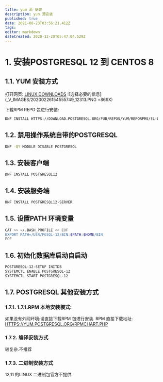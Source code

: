 ```yaml
---
title: yum 源 安装
description: yun 源安装
published: true
date: 2021-08-23T03:56:21.412Z
tags: 
editor: markdown
dateCreated: 2020-12-20T05:47:04.529Z
---
```


# 1. 安装POSTGRESQL 12 到 CENTOS 8
## 1.1. YUM 安装方式
打开网页:
[LINUX DOWNLOADS](HTTPS://WWW.POSTGRESQL.ORG/DOWNLOAD/LINUX/REDHAT/)
![选择必要的信息](_V_IMAGES/20200226154555749_12313.PNG =869X)

下载RPM  REPO 包进行安装:
```BASH
DNF INSTALL HTTPS://DOWNLOAD.POSTGRESQL.ORG/PUB/REPOS/YUM/REPORPMS/EL-8-X86_64/PGDG-REDHAT-REPO-LATEST.NOARCH.RPM
```

## 1.2. 禁用操作系统自带的POSTGRESQL

```BASH
DNF -QY MODULE DISABLE POSTGRESQL
```
## 1.3. 安装客户端
```BASH
DNF INSTALL POSTGRESQL12
```

## 1.4. 安装服务端
```BASH
DNF INSTALL POSTGRESQL12-SERVER
```
## 1.5. 设置PATH 环境变量
```BASH
CAT >> ~/.BASH_PROFILE << EOF
EXPORT PATH=/USR/PGSQL-12/BIN:$PATH:$HOME/BIN
EOF
```
## 1.6. 初始化数据库启动自启动
```BASH
POSTGRESQL-12-SETUP INITDB
SYSTEMCTL ENABLE POSTGRESQL-12
SYSTEMCTL START POSTGRESQL-12
```
## 1.7. POSTGRESQL 其他安装方式
### 1.7.1. 1.7.1.RPM 本地安装模式:
如果没有外网环境:请直接下载RPM 包进行安装.
RPM 直接下载地址:
[HTTPS://YUM.POSTGRESQL.ORG/RPMCHART.PHP](HTTPS://YUM.POSTGRESQL.ORG/RPMCHART.PHP)

### 1.7.2. 编译安装方式
较复杂.不推荐
### 1.7.3. 二进制安装方式
12,11 的LINUX 二进制包官方不提供.
